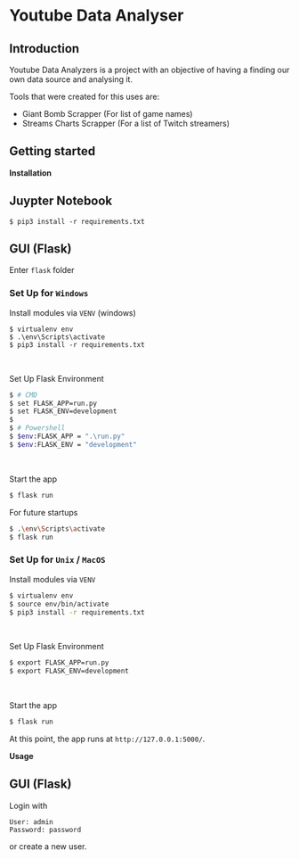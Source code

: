 # Youtube Data Analyser

## Introduction
Youtube Data Analyzers is a project with an objective of having a finding our own data source and analysing it.

Tools that were created for this uses are:
- Giant Bomb Scrapper (For list of game names)
- Streams Charts Scrapper (For a list of Twitch streamers)

## Getting started
__Installation__
## Juypter Notebook
```
$ pip3 install -r requirements.txt
```

## GUI (Flask)
Enter `flask` folder

### Set Up for `Windows` 
Install modules via `VENV` (windows) 
```
$ virtualenv env
$ .\env\Scripts\activate
$ pip3 install -r requirements.txt
```
<br />

Set Up Flask Environment
```bash
$ # CMD 
$ set FLASK_APP=run.py
$ set FLASK_ENV=development
$
$ # Powershell
$ $env:FLASK_APP = ".\run.py"
$ $env:FLASK_ENV = "development"
```
<br />

Start the app
```bash
$ flask run
```

For future startups
```bash
$ .\env\Scripts\activate
$ flask run
```


### Set Up for `Unix` / `MacOS` 
Install modules via `VENV`  

```bash
$ virtualenv env
$ source env/bin/activate
$ pip3 install -r requirements.txt
```
<br />

Set Up Flask Environment

```bash
$ export FLASK_APP=run.py
$ export FLASK_ENV=development
```
<br />

Start the app

```bash
$ flask run
```

At this point, the app runs at `http://127.0.0.1:5000/`. 
<br />

__Usage__
## GUI (Flask)
Login with
```
User: admin
Password: password
```
or create a new user.
